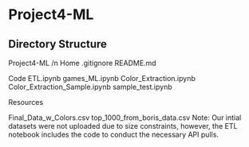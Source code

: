 # Project4-ML

## Directory Structure

Project4-ML /n
Home
  .gitignore
  README.md

Code
  ETL.ipynb
  games_ML.ipynb
  Color_Extraction.ipynb
  Color_Extraction_Sample.ipynb
  sample_test.ipynb

Resources
  
  Final_Data_w_Colors.csv
  top_1000_from_boris_data.csv
  Note: Our intial datasets were not uploaded due to size constraints, 
  however, the ETL notebook includes the code to conduct the necessary API pulls.

